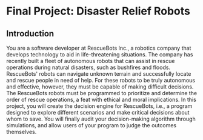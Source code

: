 # Final Project: Disaster Relief Robots 

## Introduction 

You are a software developer at RescueBots Inc., a robotics company that develops technology to
aid in life-threatening situations. The company has recently built a fleet of autonomous robots that
can assist in rescue operations during natural disasters, such as bushfires and floods. RescueBots'
robots can navigate unknown terrain and successfully locate and rescue people in need of help. For
these robots to be truly autonomous and effective, however, they must be capable of making difficult 
decisions. The RescueBots robots must be programmed to prioritize and determine the order of
rescue operations, a feat with ethical and moral implications.
In this project, you will create the decision engine for RescueBots, i.e., a program designed to explore
different scenarios and make critical decisions about whom to save. You will finally audit your
decision-making algorithm through simulations, and allow users of your program to judge the
outcomes themselves.